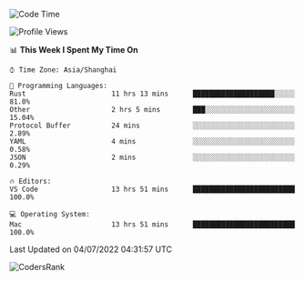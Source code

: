 <!--START_SECTION:waka-->
![Code Time](http://img.shields.io/badge/Code%20Time-1%2C454%20hrs%2037%20mins-blue)

![Profile Views](http://img.shields.io/badge/Profile%20Views-29-blue)

📊 **This Week I Spent My Time On** 

```text
⌚︎ Time Zone: Asia/Shanghai

💬 Programming Languages: 
Rust                     11 hrs 13 mins      ████████████████████░░░░░   81.0% 
Other                    2 hrs 5 mins        ███░░░░░░░░░░░░░░░░░░░░░░   15.04% 
Protocol Buffer          24 mins             ░░░░░░░░░░░░░░░░░░░░░░░░░   2.89% 
YAML                     4 mins              ░░░░░░░░░░░░░░░░░░░░░░░░░   0.58% 
JSON                     2 mins              ░░░░░░░░░░░░░░░░░░░░░░░░░   0.29%

🔥 Editors: 
VS Code                  13 hrs 51 mins      █████████████████████████   100.0%

💻 Operating System: 
Mac                      13 hrs 51 mins      █████████████████████████   100.0%

```


 Last Updated on 04/07/2022 04:31:57 UTC
<!--END_SECTION:waka-->

![CodersRank](https://cr-skills-chart-widget.azurewebsites.net/api/api?username=BugenZhao&padding=16&tooltip=true&branding=false&sort-by-score=true&skills=Rust%2C%20Swift%2C%20C%2C%20TypeScript%2C%20Java%2C%20Go%2C%20Dart%2C%20C%2B%2B%2C%20Python%2C%20Assembly%2C%20Shell%2C%20Kotlin)
